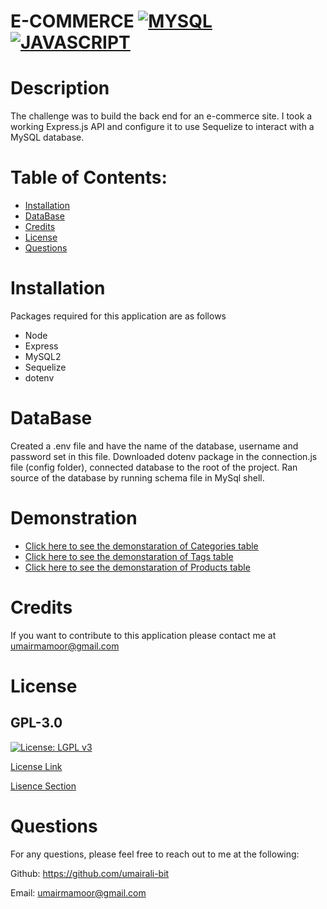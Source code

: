 # E-COMMERCE [![MYSQL](https://img.shields.io/badge/MySQL-00000F?style=for-the-badge&logo=mysql&logoColor=white)](https://www.gnu.org/licenses/lgpl-3.0) [![JAVASCRIPT](https://img.shields.io/badge/JavaScript-323330?style=for-the-badge&logo=javascript&logoColor=F7DF1E)](https://www.gnu.org/licenses/lgpl-3.0)

    
# Description 
The challenge was to build the back end for an e-commerce site. I took a working Express.js API and configure it to use Sequelize to interact with a MySQL database.
# Table of Contents:
* [Installation](#installation)
* [DataBase](#database)
* [Credits](#credits)
* [License](#license)
* [Questions](#questions)

# Installation 

Packages required for this application are as follows
* Node
 * Express
 * MySQL2 
 * Sequelize
 * dotenv

 # DataBase

Created a .env file and have the name of the database, username and password set in this file. Downloaded dotenv package in the connection.js file (config folder), connected database to the root of the project. Ran source of the database by running schema file in MySql shell. 

# Demonstration
* [Click here to see the demonstaration of Categories table](https://watch.screencastify.com/v/whDYtNYgoUJ2CHvsGonj)
* [Click here to see the demonstaration of Tags table](https://watch.screencastify.com/v/7XbSsgrg45zUWhJRzyHw)
* [Click here to see the demonstaration of Products table](https://watch.screencastify.com/v/SYSw5BKnmXBZ1v9aD5JK)
 


# Credits
If you want to contribute to this application please contact me at umairmamoor@gmail.com

# License
## GPL-3.0

[![License: LGPL v3](https://img.shields.io/badge/License-LGPL%20v3-blue.svg)](https://www.gnu.org/licenses/lgpl-3.0)

[License Link](https://opensource.org/licenses/GPL-3.0)

[Lisence Section](https://choosealicense.com/licenses/gpl-3.0/)



# Questions
For any questions, please feel free to reach out to me at the following:

Github: https://github.com/umairali-bit

Email: umairmamoor@gmail.com









